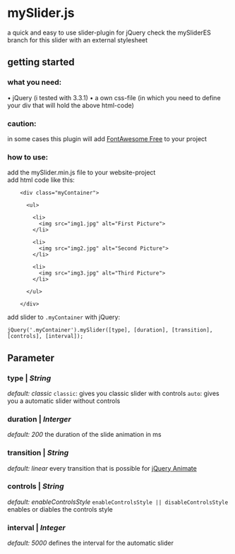 # mySlider.js
a quick and easy to use slider-plugin for jQuery
check the mySliderES branch for this slider with an external stylesheet

## getting started

### what you need:
• jQuery (i tested with 3.3.1)
• a own css-file (in which you need to define your div that will hold the above html-code)

### caution:
in some cases this plugin will add <a href="https://fontawesome.com/" target="_blank">FontAwesome Free</a> to your project

### how to use:
add the mySlider.min.js file to your website-project<br>
add html code like this:
```
    <div class="myContainer">
    
      <ul>
      
        <li>
          <img src="img1.jpg" alt="First Picture"> 
        </li>
        
        <li>
          <img src="img2.jpg" alt="Second Picture">
        </li>
        
        <li>
          <img src="img3.jpg" alt="Third Picture">
        </li>
        
      </ul>
    
    </div>
```

add slider to ```.myContainer``` with jQuery:

```jQuery('.myContainer').mySlider([type], [duration], [transition], [controls], [interval]);```

## Parameter
### type | *String*
*default: classic*
```classic```: gives you classic slider with controls
```auto```: gives you a automatic slider without controls

### duration | *Interger*
*default: 200*
the duration of the slide animation in ms

### transition | *String*
*default: linear*
every transition that is possible for [jQuery Animate](http://api.jquery.com/animate/)

### controls | *String*
*default: enableControlsStyle*
```enableControlsStyle || disableControlsStyle```
enables or diables the controls style

### interval | *Integer*
*default: 5000*
defines the interval for the automatic slider


